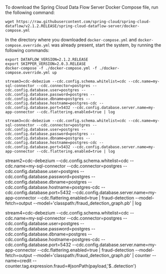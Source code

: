 
To download the Spring Cloud Data Flow Server Docker Compose file, run the following command:

```
wget https://raw.githubusercontent.com/spring-cloud/spring-cloud-dataflow/v2.1.2.RELEASE/spring-cloud-dataflow-server/docker-compose.yml

```

In the directory where you downloaded `docker-compose.yml` and `docker-compose.override.yml` was already present, start the system, by running the following commands:
```
export DATAFLOW_VERSION=2.1.2.RELEASE
export SKIPPER_VERSION=2.0.3.RELEASE
docker-compose -f ./docker-compose.yml -f ./docker-compose.override.yml up
```


```
stream3=cdc-debezium --cdc.config.schema.whitelist=cdc --cdc.name=my-sql-connector --cdc.connector=postgres --cdc.config.database.user=postgres --cdc.config.database.password=postgres --cdc.config.database.dbname=postgres --cdc.config.database.hostname=postgres-cdc --cdc.config.database.port=5432 --cdc.config.database.server.name=my-app-connector --cdc.flattering.enabled=true | log
```

```
stream3=cdc-debezium --cdc.config.schema.whitelist=cdc --cdc.name=my-sql-connector --cdc.connector=postgres --cdc.config.database.user=postgres --cdc.config.database.password=postgres --cdc.config.database.dbname=postgres --cdc.config.database.hostname=postgres-cdc --cdc.config.database.port=5432 --cdc.config.database.server.name=my-app-connector --cdc.flattering.enabled=true | log
```

stream2=cdc-debezium --cdc.config.schema.whitelist=cdc --cdc.name=my-sql-connector --cdc.connector=postgres --cdc.config.database.user=postgres --cdc.config.database.password=postgres --cdc.config.database.dbname=postgres --cdc.config.database.hostname=postgres-cdc --cdc.config.database.port=5432 --cdc.config.database.server.name=my-app-connector --cdc.flattering.enabled=true | fraud-detection --model-fetch=output --model='classpath:/fraud_detection_graph.pb' | log

stream4=cdc-debezium --cdc.config.schema.whitelist=cdc --cdc.name=my-sql-connector --cdc.connector=postgres --cdc.config.database.user=postgres --cdc.config.database.password=postgres --cdc.config.database.dbname=postgres --cdc.config.database.hostname=postgres-cdc --cdc.config.database.port=5432 --cdc.config.database.server.name=my-app-connector --cdc.flattering.enabled=true | fraud-detection --model-fetch=output --model='classpath:/fraud_detection_graph.pb' | counter --name=credit --counter.tag.expression.fraud=#jsonPath(payload,'$..detection')